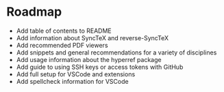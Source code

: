 # Roadmap

- Add table of contents to README
- Add information about SyncTeX and reverse-SyncTeX
- Add recommended PDF viewers
- Add snippets and general recommendations for a variety of disciplines
- Add usage information about the hyperref package
- Add guide to using SSH keys or access tokens with GitHub
- Add full setup for VSCode and extensions
- Add spellcheck information for VSCode
